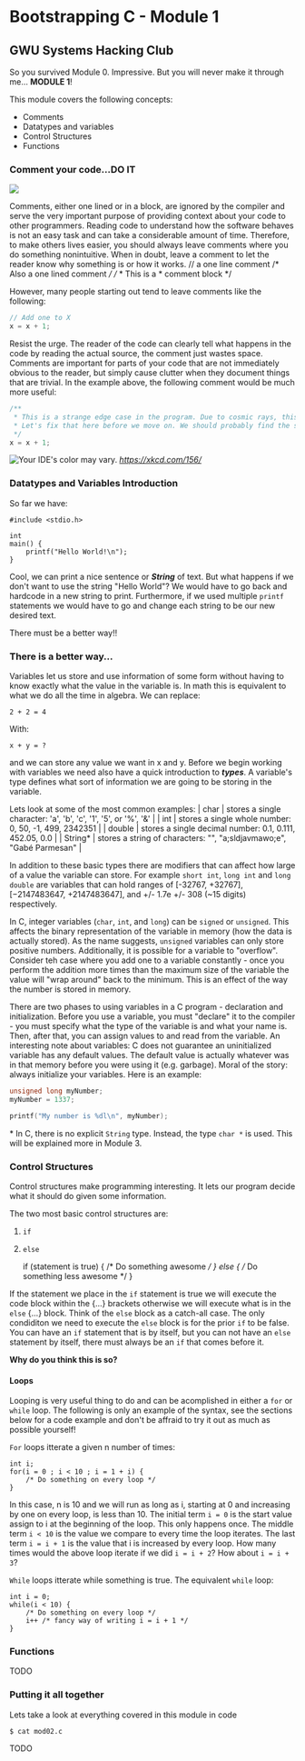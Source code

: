 # Bootstrapping C - Module 1
## GWU Systems Hacking Club

So you survived Module 0. Impressive. But you will never make it through me... __MODULE 1__!

This module covers the following concepts:
 - Comments
 - Datatypes and variables
 - Control Structures
 - Functions

### Comment your code...DO IT

![](https://s-media-cache-ak0.pinimg.com/564x/b1/4e/04/b14e04d971d4a187883989c4d2c15abb.jpg)

Comments, either one lined or in a block, are ignored by the compiler and serve the very important purpose of providing context about your code to other programmers.
Reading code to understand how the software behaves is not an easy task and can take a considerable amount of time. Therefore, to make others lives easier, you should always leave comments where you do something nonintuitive. When in doubt, leave a comment to let the reader know why something is or how it works.
	// a one line comment
	/* Also a one lined comment */
	/*
	 * This is a
	 * comment block
	 */

However, many people starting out tend to leave comments like the following:

```c
// Add one to X
x = x + 1;
```

Resist the urge. The reader of the code can clearly tell what happens in the code by reading the actual source, the comment just wastes space. Comments are important for parts of your code that are not immediately obvious to the reader, but simply cause clutter when they document things that are trivial. In the example above, the following comment would be much more useful:

```c
/**
 * This is a strange edge case in the program. Due to cosmic rays, this variable often gets "magically" decremented.
 * Let's fix that here before we move on. We should probably find the source of said rays...
 */
x = x + 1;
```

![Your IDE's color may vary.](https://imgs.xkcd.com/comics/commented.png)
*https://xkcd.com/156/*

### Datatypes and Variables Introduction

So far we have:

	#include <stdio.h>

	int
	main() {
	    printf("Hello World!\n");
	}
Cool, we can print a nice sentence or __*String*__ of text.
But what happens if we don't want to use the string "Hello World"?
We would have to go back and hardcode in a new string to print.
Furthermore, if we used multiple `printf` statements we would have to go and change each string to be our new desired text.


There must be a better way!!


### There is a better way...

Variables let us store and use information of some form without having to know
exactly what the value in the variable is.
In math this is equivalent to what we do all the time in algebra.
We can replace:

	2 + 2 = 4

With:

	x + y = ?

and we can store any value we want in x and y.
Before we begin working with variables we need also have a quick introduction to __*types*__.
A variable's type defines what sort of information we are going to be storing in the variable.

Lets look at some of the most common examples:
| char   | stores a single character: 'a', 'b', 'c', '1', '5', or '%', '&' |
| int    | stores a single whole number: 0, 50, -1, 499, 2342351 |
| double | stores a single decimal number: 0.1, 0.111, 452.05, 0.0 |
| String\* | stores a string of characters: "<insert manuscrip of Shrek here>", "a;sldjavmawo;e", "Gabé Parmesan" |

In addition to these basic types there are modifiers that can affect how large of a value the variable can store.
For example `short int`, `long int` and `long double` are variables that can hold ranges of [-32767, +32767], [−2147483647, +2147483647], and +/- 1.7e +/- 308 (~15 digits) respectively.

In C, integer variables (`char`, `int`, and `long`) can be `signed` or `unsigned`. This affects the binary representation of the variable in memory (how the data is actually stored). As the name suggests, `unsigned` variables can only store positive numbers. Additionally, it is possible for a variable to "overflow". Consider teh case where you add one to a variable constantly - once you perform the addition more times than the maximum size of the variable the value will "wrap around" back to the minimum. This is an effect of the way the number is stored in memory.

There are two phases to using variables in a C program - declaration and initialization. Before you use a variable, you must "declare" it to the compiler - you must specify what the type of the variable is and what your name is. Then, after that, you can assign values to and read from the variable. An interesting note about variables: C does not guarantee an uninitialized variable has any default values. The default value is actually whatever was in that memory before you were using it (e.g. garbage). Moral of the story: always initialize your variables. Here is an example:

```c
unsigned long myNumber;
myNumber = 1337;

printf("My number is %dl\n", myNumber);
```

\* In C, there is no explicit `String` type. Instead, the type `char *` is used. This will be explained more in Module 3.

### Control Structures

Control structures make programming interesting. It lets our program decide what it should do given some information.

The two most basic control structures are:
1. `if`
2. `else`

	if (statement is true) {
		/* Do something awesome */
	} else {
		/* Do something less awesome */
	}

If the statement we place in the `if` statement is true we will execute the code block within the {...} brackets otherwise we will execute what is in the `else` {...} block. Think of the `else` block as a catch-all case. The only condiditon we need to execute the `else` block is for the prior `if` to be false.
You can have an `if` statement that is by itself, but you can not have an `else` statement by itself, there must always be an `if` that comes before it. 

**Why do you think this is so?**

#### Loops

Looping is very useful thing to do and can be acomplished in either a `for` or `while` loop.
The following is only an example of the syntax, see the sections below for a code example and don't be affraid to try it out as much as possible yourself!


`For` loops itterate a given n number of times:

	int i;
	for(i = 0 ; i < 10 ; i = 1 + i) {
		/* Do something on every loop */
	}

In this case, n is 10 and we will run as long as i, starting at 0 and increasing by one on every loop, is less than 10.
The initial term `i = 0` is the start value assign to i at the beginning of the loop. This only happens once. The middle term `i < 10` is the value we compare to every time the loop iterates. The last term `i = i + 1` is the value that i is increased by every loop. How many times would the above loop iterate if we did `i = i + 2`? How about `i = i + 3`?

`While` loops itterate while something is true. The equivalent `while` loop:

	int i = 0;
	while(i < 10) {
		/* Do something on every loop */
		i++ /* fancy way of writing i = i + 1 */
	}


### Functions

TODO

### Putting it all together

Lets take a look at everything covered in this module in code

	$ cat mod02.c

TODO
